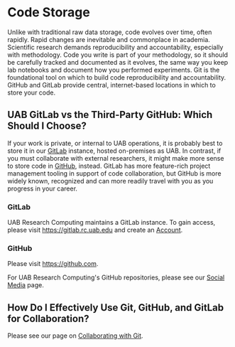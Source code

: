 # Code Storage

Unlike with traditional raw data storage, code evolves over time, often rapidly. Rapid changes are inevitable and commonplace in academia. Scientific research demands reproducibility and accountability, especially with methodology. Code you write is part of your methodology, so it should be carefully tracked and documented as it evolves, the same way you keep lab notebooks and document how you performed experiments. Git is the foundational tool on which to build code reproducibility and accountability. GitHub and GitLab provide central, internet-based locations in which to store your code.

## UAB GitLab vs the Third-Party GitHub: Which Should I Choose?

If your work is private, or internal to UAB operations, it is probably best to store it in our [GitLab](#gitlab) instance, hosted on-premises as UAB. In contrast, if you must collaborate with external researchers, it might make more sense to store code in [GitHub](#github), instead. GitLab has more feature-rich project management tooling in support of code collaboration, but GitHub is more widely known, recognized and can more readily travel with you as you progress in your career.

### GitLab

UAB Research Computing maintains a GitLab instance. To gain access, please visit <https://gitlab.rc.uab.edu> and create an [Account](../account_management/gitlab_account.md).

### GitHub

Please visit <https://github.com>.

For UAB Research Computing's GitHub repositories, please see our [Social Media](../education/training_resources.md#our-social-media-presence) page.

## How Do I Effectively Use Git, GitHub, and GitLab for Collaboration?

Please see our page on [Collaborating with Git](../workflow_solutions/git_collaboration.md).
